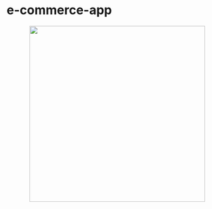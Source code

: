 # e-commerce-app
<p align="center">
  <img src="file:///C:/Users/dolam/OneDrive/Desktop/WhatsApp%20Image%202021-07-31%20at%207.47.12%20PM%20(1).jpeg" width="400" height="400" />
